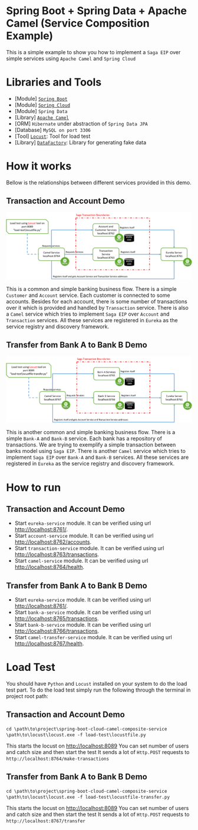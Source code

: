 # Spring Boot + Spring Data + Apache Camel (Service Composition Example)

This is a simple example to show you how to implement a `Saga EIP` over simple 
services using `Apache Camel` and `Spring Cloud`

# Libraries and Tools
* [Module] [`Spring Boot`](https://spring.io/projects/spring-boot)
* [Module] [`Spring Cloud`](https://spring.io/projects/spring-cloud)
* [Module] `Spring Data`
* [Library] [`Apache Camel`](https://camel.apache.org/)
* [ORM] `Hibernate` under abstraction of `Spring Data JPA`
* [Database] `MySQL on port 3306`
* [Tool] [`Locust`](https://locust.io/): Tool for load test
* [Library] [`DataFactory`](https://mvnrepository.com/artifact/org.fluttercode.datafactory/datafactory/0.8): Library for generating fake data


# How it works

Bellow is the relationships between different services provided in this demo.  

## Transaction and Account Demo

![Architecture](imgs/camel-cloud-saga-arch-transaction-account.png)


This is a common and simple banking business flow. There is a simple `Customer` and `Account` service. Each customer is 
connected to some accounts. Besides for each account, there is some number of transactions over it which is provided and
handled by `Transaction` service. 
There is also a `Camel` service which tries to implement `Saga EIP` over `Account` and `Transaction` services.
All these services are registered in `Eureka` as the service registry and discovery framework.

## Transfer from Bank A to Bank B Demo

![Architecture](imgs/camel-cloud-saga-arch-transfer.png)

This is another common and simple banking business flow. There is a simple `Bank-A` and `Bank-B` service. Each bank
has a repository of transactions. We are trying to exemplify a simple transaction between banks model using `Saga EIP`. 
There is another `Camel` service which tries to implement `Saga EIP` over `Bank-A` and `Bank-B` services.
All these services are registered in `Eureka` as the service registry and discovery framework.

# How to run
## Transaction and Account Demo
* Start `eureka-service` module. It can be verified using url [http://localhost:8761/](http://localhost:8761/).
* Start `account-service` module. It can be verified using url [http://localhost:8762/accounts](http://localhost:8762/accounts).
* Start `transaction-service` module. It can be verified using url [http://localhost:8763/transactions](http://localhost:8763/transactions).
* Start `camel-service` module. It can be verified using url [http://localhost:8764/health](http://localhost:8764/health).

## Transfer from Bank A to Bank B Demo
* Start `eureka-service` module. It can be verified using url [http://localhost:8761/](http://localhost:8761/).
* Start `bank-a-service` module. It can be verified using url [http://localhost:8765/transactions](http://localhost:8765/transactions).
* Start `bank-b-service` module. It can be verified using url [http://localhost:8766/transactions](http://localhost:8766/transactions).
* Start `camel-transfer-service` module. It can be verified using url [http://localhost:8767/health](http://localhost:8767/health).

# Load Test
You should have `Python` and `Locust` installed on your system to do the load test part. To do the load test
simply run the following through the terminal in project root path:

## Transaction and Account Demo
```
cd \path\to\project\spring-boot-cloud-camel-composite-service 
\path\to\locust\locust.exe -f load-test\locustfile.py
```

This starts the locust on  [http://localhost:8089](http://localhost:8089/)
You can set number of users and catch size and then start the test
It sends a lot of `Http.POST` requests to `http://localhost:8764/make-transactions`

## Transfer from Bank A to Bank B Demo
```
cd \path\to\project\spring-boot-cloud-camel-composite-service 
\path\to\locust\locust.exe -f load-test\locustfile-transfer.py
```

This starts the locust on  [http://localhost:8089](http://localhost:8089/)
You can set number of users and catch size and then start the test
It sends a lot of `Http.POST` requests to `http://localhost:8767/transfer`

